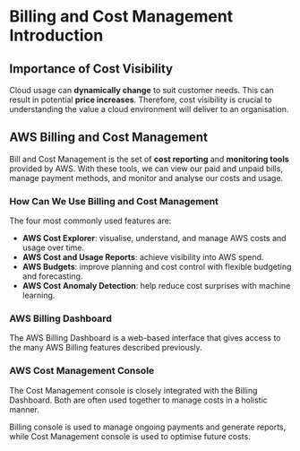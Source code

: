 # Billing and Cost Management Introduction
## Importance of Cost Visibility
Cloud usage can **dynamically change** to suit customer needs. This can result in potential **price increases**. Therefore, cost visibility is crucial to understanding the value a cloud environment will deliver to an organisation.

## AWS Billing and Cost Management
Bill and Cost Management is the set of **cost reporting** and **monitoring tools** provided by AWS. With these tools, we can view our paid and unpaid bills, manage payment methods, and monitor and analyse our costs and usage.

### How Can We Use Billing and Cost Management
The four most commonly used features are:
- **AWS Cost Explorer**: visualise, understand, and manage AWS costs and usage over time.
- **AWS Cost and Usage Reports**: achieve visibility into AWS spend.
- **AWS Budgets**: improve planning and cost control with flexible budgeting and forecasting.
- **AWS Cost Anomaly Detection**: help reduce cost surprises with machine learning.

### AWS Billing Dashboard
The AWS Billing Dashboard is a web-based interface that gives access to the many AWS Billing features described previously.

### AWS Cost Management Console
The Cost Management console is closely integrated with the Billing Dashboard. Both are often used together to manage costs in a holistic manner.

Billing console is used to manage ongoing payments and generate reports, while Cost Management console is used to optimise future costs.
